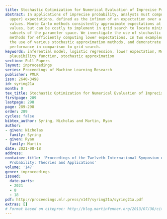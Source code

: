 ```yaml
---
title: Stochastic Optimization for Numerical Evaluation of Imprecise Probabilities
abstract: In applications of imprecise probability, analysts must compute lower (or
  upper) expectations, defined as the infimum of an expectation over a set of parameter
  values. Monte Carlo methods consistently approximate expectations at fixed parameter
  values, but can be costly to implement in grid search to locate minima over large
  subsets of the parameter space. We investigate the use of stochastic iterative root-finding
  methods for efficiently computing lower expectations. In two examples we illustrate
  the use of various stochastic approximation methods, and demonstrate their superior
  performance in comparison to grid search.
keywords: inferential model, logistic regression, lower expectation, Monte Carlo,
  plausibility function, stochastic approximation
section: Full Papers
layout: inproceedings
series: Proceedings of Machine Learning Research
publisher: PMLR
issn: 2640-3498
id: syring21a
month: 0
tex_title: Stochastic Optimization for Numerical Evaluation of Imprecise Probabilities
firstpage: 289
lastpage: 298
page: 289-298
order: 289
cycles: false
bibtex_author: Syring, Nicholas and Martin, Ryan
author:
- given: Nicholas
  family: Syring
- given: Ryan
  family: Martin
date: 2021-08-18
address:
container-title: 'Proceedings of the Twelveth International Symposium on Imprecise
  Probability: Theories and Applications'
volume: '147'
genre: inproceedings
issued:
  date-parts:
  - 2021
  - 8
  - 18
pdf: http://proceedings.mlr.press/v147/syring21a/syring21a.pdf
extras: []
# Format based on citeproc: http://blog.martinfenner.org/2013/07/30/citeproc-yaml-for-bibliographies/
---
```

